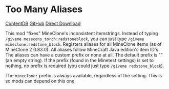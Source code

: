 # Too Many Aliases

[ContentDB](https://content.minetest.net/packages/ThePython/too_many_aliases)
[GitHub](https://github.com/ThePython10110/too_many_aliases)
[Direct Download](https://content.minetest.net/packages/ThePython/too_many_aliases/releases/18461)

This mod "fixes" MineClone's inconsistent itemstrings.
Instead of typing `/giveme mesecons_torch:redstoneblock`, you can just type `/giveme mineclone:redstone_block`.
Registers aliases for all MineClone items (as of MineClone 2 0.83.0). All aliases follow MineCraft Java edition's item ID's. The aliases can have a custom prefix or none at all. The default prefix is "" (an empty string).
If the prefix (found in the Minetest settings) is set to nothing, no prefix is required (you could just type `/giveme redstone_block`).

The `mineclone:` prefix is always available, regardless of the setting. This is so mods can depend on this one.
